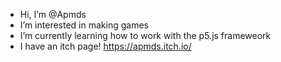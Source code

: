 - Hi, I’m @Apmds
- I’m interested in making games
- I’m currently learning how to work with the p5.js frameweork
- I have an itch page! https://apmds.itch.io/

<!---
Apmds/Apmds is a ✨ special ✨ repository because its `README.md` (this file) appears on your GitHub profile.
You can click the Preview link to take a look at your changes.
--->
